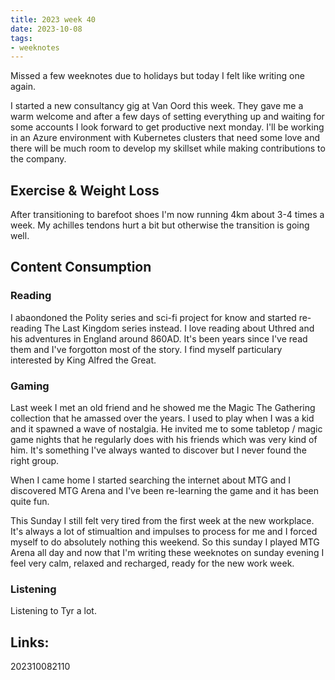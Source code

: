 ```yaml
---
title: 2023 week 40
date: 2023-10-08
tags:
- weeknotes
---
```


Missed a few weeknotes due to holidays but today I felt like writing one again.

I started a new consultancy gig at Van Oord this week. They gave me a warm welcome and after a few days of setting everything up and waiting for some accounts I look forward to get productive next monday. I'll be working in an Azure environment with Kubernetes clusters that need some love and there will be much room to develop my skillset while making contributions to the company.

## Exercise & Weight Loss

After transitioning to barefoot shoes I'm now running 4km about 3-4 times a week. My achilles tendons hurt a bit but otherwise the transition is going well.

## Content Consumption

### Reading

I abaondoned the Polity series and sci-fi project for know and started re-reading The Last Kingdom series instead. I love reading about Uthred and his adventures in England around 860AD. It's been years since I've read them and I've forgotton most of the story. I find myself particulary interested by King Alfred the Great.

### Gaming

Last week I met an old friend and he showed me the Magic The Gathering collection that he amassed over the years. I used to play when I was a kid and it spawned a wave of nostalgia. He invited me to some tabletop / magic game nights that he regularly does with his friends which was very kind of him. It's something I've always wanted to discover but I never found the right group.

When I came home I started searching the internet about MTG and I discovered MTG Arena and I've been re-learning the game and it has been quite fun.

This Sunday I still felt very tired from the first week at the new workplace. It's always a lot of stimualtion and impulses to process for me and I forced myself to do absolutely nothing this weekend. So this sunday I played MTG Arena all day and now that I'm writing these weeknotes on sunday evening I feel very calm, relaxed and recharged, ready for the new work week. 

### Listening

Listening to Tyr a lot.

## Links:

202310082110
